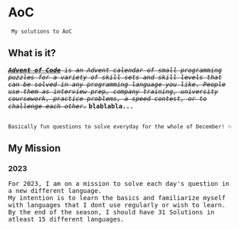 # AoC
<code> My solutions to AoC </code>
## What is it?
_~~<samp>
<b><a href="https://adventofcode.com/">Advent of Code</a></b> is an Advent calendar of small programming puzzles for a variety of skill sets and skill levels that can be solved in any programming language you like. People use them as interview prep, company training, university coursework, practice problems, a speed contest, or to challenge each other.~~_
</samp>
**<samp>  blablabla...</samp>**
<br><br>

` Basically fun questions to solve everyday for the whole of December! ✨ `

## My Mission
### 2023
<samp>
For 2023, I am on a mission to solve each day's question in a new different language. <br>
My intention is to learn the basics and familiarize myself with languages that I dont use regularly or wish to learn. <br>
By the end of the season, I should have 31 Solutions in atleast 15 different languages.
</samp>
